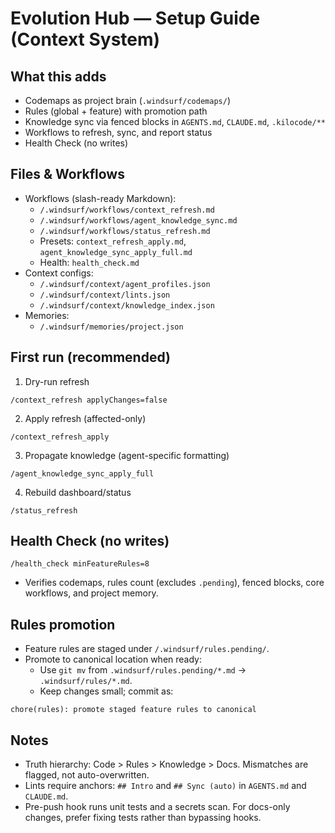# Evolution Hub — Setup Guide (Context System)

## What this adds

- Codemaps as project brain (`.windsurf/codemaps/`)
- Rules (global + feature) with promotion path
- Knowledge sync via fenced blocks in `AGENTS.md`, `CLAUDE.md`, `.kilocode/**`
- Workflows to refresh, sync, and report status
- Health Check (no writes)

## Files & Workflows

- Workflows (slash-ready Markdown):
  - `/.windsurf/workflows/context_refresh.md`
  - `/.windsurf/workflows/agent_knowledge_sync.md`
  - `/.windsurf/workflows/status_refresh.md`
  - Presets: `context_refresh_apply.md`, `agent_knowledge_sync_apply_full.md`
  - Health: `health_check.md`
- Context configs:
  - `/.windsurf/context/agent_profiles.json`
  - `/.windsurf/context/lints.json`
  - `/.windsurf/context/knowledge_index.json`
- Memories:
  - `/.windsurf/memories/project.json`

## First run (recommended)

1. Dry-run refresh

```
/context_refresh applyChanges=false
```

2. Apply refresh (affected-only)

```
/context_refresh_apply
```

3. Propagate knowledge (agent-specific formatting)

```
/agent_knowledge_sync_apply_full
```

4. Rebuild dashboard/status

```
/status_refresh
```

## Health Check (no writes)

```
/health_check minFeatureRules=8
```

- Verifies codemaps, rules count (excludes `.pending`), fenced blocks, core workflows, and project memory.

## Rules promotion

- Feature rules are staged under `/.windsurf/rules.pending/`.
- Promote to canonical location when ready:
  - Use `git mv` from `.windsurf/rules.pending/*.md` → `.windsurf/rules/*.md`.
  - Keep changes small; commit as:

```
chore(rules): promote staged feature rules to canonical
```

## Notes

- Truth hierarchy: Code > Rules > Knowledge > Docs. Mismatches are flagged, not auto-overwritten.
- Lints require anchors: `## Intro` and `## Sync (auto)` in `AGENTS.md` and `CLAUDE.md`.
- Pre-push hook runs unit tests and a secrets scan. For docs-only changes, prefer fixing tests rather than bypassing hooks.
